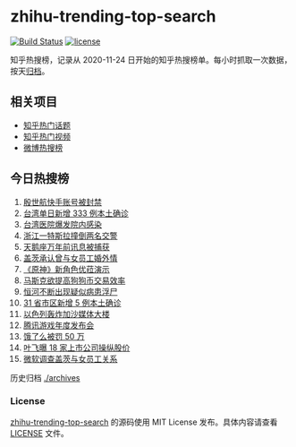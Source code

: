 # zhihu-trending-top-search

[![Build Status](https://github.com/justjavac/zhihu-trending-top-search/workflows/ci/badge.svg?branch=main)](https://github.com/justjavac/zhihu-trending-top-search/actions)
[![license](https://img.shields.io/github/license/justjavac/zhihu-trending-top-search)](https://github.com/justjavac/zhihu-trending-top-search/blob/main/LICENSE)

知乎热搜榜，记录从 2020-11-24 日开始的知乎热搜榜单。每小时抓取一次数据，按天[归档](./archives)。

## 相关项目

- [知乎热门话题](https://github.com/justjavac/zhihu-trending-hot-questions)
- [知乎热门视频](https://github.com/justjavac/zhihu-trending-hot-video)
- [微博热搜榜](https://github.com/justjavac/weibo-trending-hot-search)

## 今日热搜榜

<!-- BEGIN -->
<!-- 最后更新时间 Tue May 18 2021 12:16:20 GMT+0800 (China Standard Time) -->

1. [殷世航快手账号被封禁](https://www.zhihu.com/search?q=殷世航)
2. [台湾单日新增 333 例本土确诊](https://www.zhihu.com/search?q=台湾疫情)
3. [台湾医院爆发院内感染](https://www.zhihu.com/search?q=台湾疫情)
4. [浙江一特斯拉撞倒两名交警](https://www.zhihu.com/search?q=特斯拉)
5. [天鹅座万年前讯息被捕获](https://www.zhihu.com/search?q=天鹅座)
6. [盖茨承认曾与女员工婚外情](https://www.zhihu.com/search?q=比尔盖茨)
7. [《原神》新角色优菈演示](https://www.zhihu.com/search?q=原神)
8. [马斯克欲提高狗狗币交易效率](https://www.zhihu.com/search?q=马斯克)
9. [恒河不断出现疑似病患浮尸](https://www.zhihu.com/search?q=恒河)
10. [31 省市区新增 5 例本土确诊](https://www.zhihu.com/search?q=31省市区新增)
11. [以色列轰炸加沙媒体大楼](https://www.zhihu.com/search?q=以色列)
12. [腾讯游戏年度发布会](https://www.zhihu.com/search?q=腾讯游戏)
13. [饿了么被罚 50 万](https://www.zhihu.com/search?q=饿了么)
14. [叶飞曝 18 家上市公司操纵股价](https://www.zhihu.com/search?q=叶飞)
15. [微软调查盖茨与女员工关系](https://www.zhihu.com/search?q=比尔盖茨)

<!-- END -->

历史归档 [./archives](./archives)

### License

[zhihu-trending-top-search](https://github.com/justjavac/zhihu-trending-top-search)
的源码使用 MIT License 发布。具体内容请查看 [LICENSE](./LICENSE) 文件。
